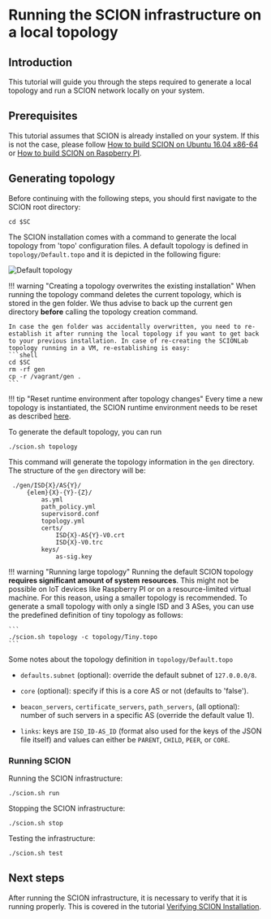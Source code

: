 # Running the SCION infrastructure on a local topology

## Introduction

This tutorial will guide you through the steps required to generate a local topology and run a SCION network locally on your system.

## Prerequisites

This tutorial assumes that SCION is already installed on your system. If this is not the case, please follow [How to build SCION on Ubuntu 16.04 x86-64](../native_setup/ubuntu_x86_build.md) or [How to build SCION on Raspberry PI](../native_setup/rpi_ubuntu.md).

## Generating topology

Before continuing with the following steps, you should first navigate to the SCION root directory:

```shell
cd $SC
```

The SCION installation comes with a command to generate the local topology from 'topo' configuration files. A default topology is defined in `topology/Default.topo` and it is depicted in the following figure:

![Default topology](../images/default_topology.png)

!!! warning "Creating a topology overwrites the existing installation"
    When running the topology command deletes the current topology, which is stored in the gen folder. We thus advise to back up the current gen directory **before** calling the topology creation command.

	In case the gen folder was accidentally overwritten, you need to re-establish it after running the local topology if you want to get back to your previous installation. In case of re-creating the SCIONLab topology running in a VM, re-establishing is easy:
	```shell
	cd $SC
	rm -rf gen
	cp -r /vagrant/gen .
	```

!!! tip "Reset runtime environment after topology changes"
    Every time a new topology is instantiated, the SCION runtime environment needs to be reset as described [here](../scion_tricks/changing_gen_dir.md#restarting-scion-infrastructure).

To generate the default topology, you can run

```shell
./scion.sh topology
```

This command will generate the topology information in the `gen` directory. The structure of the `gen` directory will be:

```
 ./gen/ISD{X}/AS{Y}/
     {elem}{X}-{Y}-{Z}/
         as.yml
         path_policy.yml
         supervisord.conf
         topology.yml
         certs/
             ISD{X}-AS{Y}-V0.crt
             ISD{X}-V0.trc
         keys/
             as-sig.key
```

!!! warning "Running large topology"
    Running the default SCION topology **requires significant amount of system resources**. This might not be possible on IoT devices like Raspberry PI or on a resource-limited virtual machine. For this reason, using a smaller topology is recommended. To generate a small topology with only a single ISD and 3 ASes, you can use the predefined definition of tiny topology as follows:

    ```
    ./scion.sh topology -c topology/Tiny.topo
    ```

Some notes about the topology definition in `topology/Default.topo`

* `defaults.subnet` (optional): override the default subnet of `127.0.0.0/8`.

* `core` (optional): specify if this is a core AS or not (defaults to 'false').

* `beacon_servers`, `certificate_servers`, `path_servers`, (all optional):
  number of such servers in a specific AS (override the default value 1).

* `links`: keys are `ISD_ID-AS_ID` (format also used for the keys of the JSON
  file itself) and values can either be `PARENT`, `CHILD`, `PEER`, or
  `CORE`.


### Running SCION

Running the SCION infrastructure:

```shell
./scion.sh run
```

Stopping the SCION infrastructure:

```shell
./scion.sh stop
```

Testing the infrastructure:

```shell
./scion.sh test
```

## Next steps

After running the SCION infrastructure, it is necessary to verify that it is running properly. This is covered in the tutorial [Verifying SCION Installation](../general_scion_configuration/verifying_scion_installation.md).
